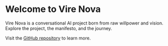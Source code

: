 # Welcome to Vire Nova

Vire Nova is a conversational AI project born from raw willpower and vision. Explore the project, the manifesto, and the journey.

Visit the [GitHub repository](https://github.com/Derfurst1/Vire-Nova) to learn more.
